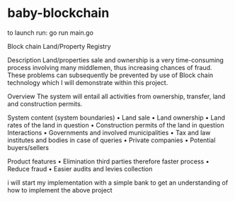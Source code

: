 # baby-blockchain
to launch run:
go run main.go


Block chain Land/Property Registry

Description Land/properties sale and ownership is a very time-consuming process involving many middlemen, thus increasing chances of fraud. These problems can subsequently be prevented by use of Block chain technology which I will demonstrate within this project.

Overview The system will entail all activities from ownership, transfer, land and construction permits.

System content (system boundaries) • Land sale • Land ownership • Land rates of the land in question • Construction permits of the land in question Interactions • Governments and involved municipalities • Tax and law institutes and bodies in case of queries • Private companies • Potential buyers/sellers

Product features • Elimination third parties therefore faster process • Reduce fraud • Easier audits and levies collection

i will start my implementation with a simple bank to get an understanding of how to implement the above project
